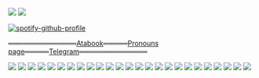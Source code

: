 
![](https://komarev.com/ghpvc/?username=lignexxx&color=blueviolet&style=for-the-badge)  ![](https://64.media.tumblr.com/696114a32c7ca3059da3ff1e4fdba582/736a4281092b779e-2f/s75x75_c1/db534c722474e1e51871a9c2927597083614cc5c.gifv)

[![spotify-github-profile](https://spotify-github-profile.kittinanx.com/api/view?uid=31mjajscflmg5n57zw45roirts5i&cover_image=true&theme=novatorem&show_offline=false&background_color=121212&interchange=true&bar_color=000000&bar_color_cover=true)](https://github.com/kittinan/spotify-github-profile)

══════════════[Atabook](https://lignexxx.atabook.org/)═════[Pronouns page](https://en.pronouns.page/@ligne)═════[Telegram](https://t.me/lignexxx)══════════════

![](https://64.media.tumblr.com/658fc35774bd2aa182dee864099764bc/3d80be896f3a3b56-c7/s100x200/1082a9ef6fa8f76a592ca0b6dfc54c36561f0f68.gifv)
![](https://64.media.tumblr.com/0ab962c08cd1d25613fad6cba2b6e9d4/1b87f82d913fbf51-30/s100x200/0d35a0bba9c031e2d7c84ee98cb96d8855181986.pnj)
![](https://64.media.tumblr.com/f01b569e49bef29cf77d16b841992bff/ddbaafdbe18230cd-f6/s100x200/8aef441b19e799e42585b7ec615d0cf8b2b17a01.gifv)
![](https://64.media.tumblr.com/b8369725ec0ffba2f863834057bd1cae/ddbaafdbe18230cd-bc/s100x200/fed56a919fea13c5308961ade493d2aa03b6c366.gifv)
![](https://64.media.tumblr.com/12d75f9cdcf069566f4e68d942d6f1e4/b5a0dbea8d74c48d-df/s100x200/c307a15a4545eb65f2e5614e0b4eec03390d2b49.gifv)
![](https://64.media.tumblr.com/5586d7750cac9e7b19e0b91c4915ffe0/aa3450e73c80eefc-ed/s100x200/dbdf8ed557329ecbc95e02d678b4f6ca56155d4f.gifv)
![](https://64.media.tumblr.com/3b1bb20e1b0974777a638f91ab988642/aa3450e73c80eefc-85/s100x200/1b87e7cb97f483cbb6b99b04fcae028b00489065.gifv)
![](https://64.media.tumblr.com/f6a829189383cc870a172db5c4ea5b1a/aa3450e73c80eefc-ae/s100x200/8b53a6114ee940d30b73adf245ba1969e3495ea8.gifv)
![](https://64.media.tumblr.com/d882f4e5149d79f0293bc37f8d6e9137/aa3450e73c80eefc-a7/s100x200/bdae3dc708cbfc7d0825b7d829f3ab498d4baa0c.gifv)
![](https://64.media.tumblr.com/b5a876687463ce1a9996727af3e6ab3c/3ed0a247c1f0a4cb-f3/s100x200/efccbae1865167574242339b036b6626d7063f19.gifv)
![](https://64.media.tumblr.com/555771d47537881962e1086fa5f0cdce/3ed0a247c1f0a4cb-e0/s100x200/33aaefe5d8057d989667130602f9ae38877578b2.pnj)
![](https://64.media.tumblr.com/c962b8bed24826fe302374729f7e4bc4/ccb6332a8fea02c1-c2/s100x200/c1374178c7842ccaf98ff16c1f803c1bf80b136f.gifv)
![](https://64.media.tumblr.com/2d27ac693b28d9969f2c218f7e146e1e/8bdd51e196ff7d94-24/s100x200/45341871a42f2f0050f74254740a0db581b1f711.gifv)
![](https://64.media.tumblr.com/452cd451345e8f816119384ba46aa70e/1c34860d32569062-64/s250x400/cd70ca40b8a0d92673ffbc9fb420eece03f16ad5.gifv)
![](https://64.media.tumblr.com/423382c4a51ced462e3bda30f2e7cc0e/4dfb6a1a2c600629-79/s100x200/363be12c437b4d481017a5caae7b274f6ee6396d.gifv)
![](https://64.media.tumblr.com/4f6482c28dcd655474c35016568c2614/eb944e06e4e7a5c5-16/s100x200/5502406862452be0616c905213916d2666bf1c5a.gifv)
![](https://64.media.tumblr.com/2464dd9c2126b0f3de0c805570492e8b/6b6882f1adc7de03-c6/s100x200/68bae34ed9358741310844497e5068656bac34eb.pnj)
![](https://64.media.tumblr.com/5fba81ea96c822313aa9348a04e5b4a3/5f4a87c85f8ddfa1-6e/s100x200/6ad8680399828d5d02d70c707057414ea99e1c99.pnj)
![](https://64.media.tumblr.com/bfcbd497639b1b4a6419bfb0d3f525db/57c01b7c1fe1c08b-6b/s100x200/e2a29d5eaf74373fe32b4861baca62a3285b1072.gifv)
![](https://64.media.tumblr.com/742b8e554e3f882a0b4fb1e2809cc990/a5fb0a01d05599b0-17/s100x200/e54c06a29b80f449ed7182798c6ebe9e5a8dda2c.pnj)
![](https://64.media.tumblr.com/f0da81c5578ddf85c430bbaea7f1c90b/f1eea4916e2351f9-6e/s100x200/0ecbc5adcb6e607e41f0a27f2e10407316fad61e.pnj)
![](https://64.media.tumblr.com/98fa74d4bb53622f1e181f164c673094/f1eea4916e2351f9-c5/s100x200/d23c6ddaaa67cae21906afa67f3334cfd2bfc54b.pnj)
![](https://64.media.tumblr.com/baaede05af3c290797343f4317803c71/3d80be896f3a3b56-fb/s100x200/f4cc785a26fa148b3899091ec34a152ad70c62fb.pnj)
![](https://64.media.tumblr.com/56670edabccd6b04c0dff6ad38312a5d/1c3b1f4ccb9e3a1a-ea/s100x200/c273f015afcbacd65aff0e47710c2d2058341826.gifv)
![](https://64.media.tumblr.com/04f7585d1b37a15c9d664604a8b0b53c/050bbaf788ccb4ab-db/s100x200/48e1474011c5287607727b2f1fd4dfae897e6fa1.pnj)
